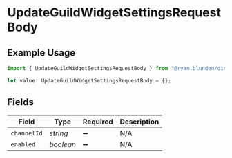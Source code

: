 # UpdateGuildWidgetSettingsRequestBody

## Example Usage

```typescript
import { UpdateGuildWidgetSettingsRequestBody } from "@ryan.blunden/discord/models/operations";

let value: UpdateGuildWidgetSettingsRequestBody = {};
```

## Fields

| Field              | Type               | Required           | Description        |
| ------------------ | ------------------ | ------------------ | ------------------ |
| `channelId`        | *string*           | :heavy_minus_sign: | N/A                |
| `enabled`          | *boolean*          | :heavy_minus_sign: | N/A                |